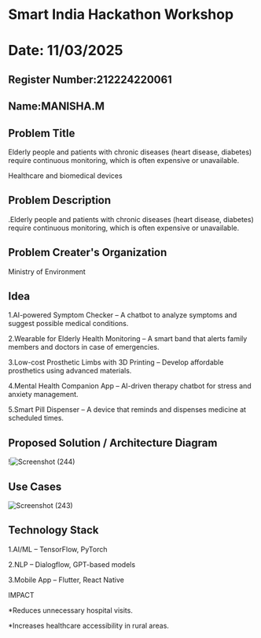# Smart India Hackathon Workshop
# Date: 11/03/2025
## Register Number:212224220061
## Name:MANISHA.M

## Problem Title 
Elderly people and patients with chronic diseases (heart disease, diabetes) require continuous monitoring, which is often expensive or unavailable.

Healthcare and biomedical devices
## Problem Description
.Elderly people and patients with chronic diseases (heart disease, diabetes) require continuous monitoring, which is often expensive or unavailable.

## Problem Creater's Organization
Ministry of Environment

## Idea


1.AI-powered Symptom Checker – A chatbot to analyze symptoms and suggest possible medical conditions.

2.Wearable for Elderly Health Monitoring – A smart band that alerts family members and doctors in case of emergencies.

3.Low-cost Prosthetic Limbs with 3D Printing – Develop affordable prosthetics using advanced materials.

4.Mental Health Companion App – AI-driven therapy chatbot for stress and anxiety management.

5.Smart Pill Dispenser – A device that reminds and dispenses medicine at scheduled times.




## Proposed Solution / Architecture Diagram
!![Screenshot (244)](https://github.com/user-attachments/assets/86b6fbe6-0802-438c-9445-ad4dd7180e7a)

## Use Cases
![Screenshot (243)](https://github.com/user-attachments/assets/37e80ebb-c17c-4e53-83f0-834472811658)

## Technology Stack


1.AI/ML – TensorFlow, PyTorch

2.NLP – Dialogflow, GPT-based models

3.Mobile App – Flutter, React Native

IMPACT

*Reduces unnecessary hospital visits.

*Increases healthcare accessibility in rural areas.
